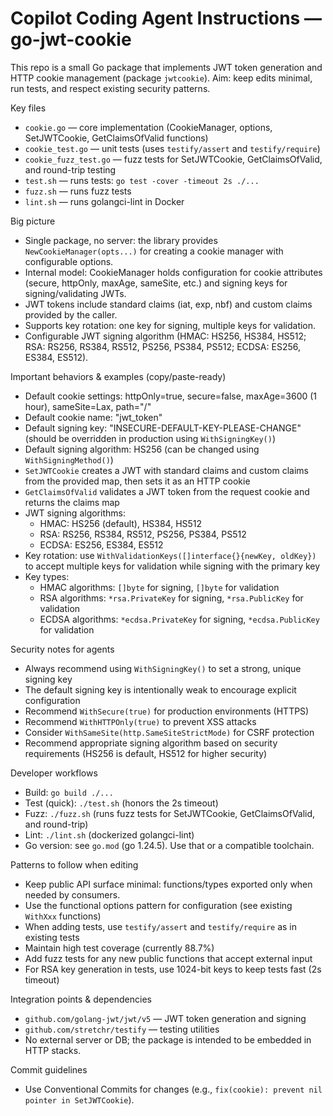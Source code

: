 # Copilot Coding Agent Instructions — go-jwt-cookie

This repo is a small Go package that implements JWT token generation and HTTP cookie management (package `jwtcookie`). Aim: keep edits minimal, run tests, and respect existing security patterns.

Key files
- `cookie.go` — core implementation (CookieManager, options, SetJWTCookie, GetClaimsOfValid functions)
- `cookie_test.go` — unit tests (uses `testify/assert` and `testify/require`)
- `cookie_fuzz_test.go` — fuzz tests for SetJWTCookie, GetClaimsOfValid, and round-trip testing
- `test.sh` — runs tests: `go test -cover -timeout 2s ./...`
- `fuzz.sh` — runs fuzz tests
- `lint.sh` — runs golangci-lint in Docker

Big picture
- Single package, no server: the library provides `NewCookieManager(opts...)` for creating a cookie manager with configurable options.
- Internal model: CookieManager holds configuration for cookie attributes (secure, httpOnly, maxAge, sameSite, etc.) and signing keys for signing/validating JWTs.
- JWT tokens include standard claims (iat, exp, nbf) and custom claims provided by the caller.
- Supports key rotation: one key for signing, multiple keys for validation.
- Configurable JWT signing algorithm (HMAC: HS256, HS384, HS512; RSA: RS256, RS384, RS512, PS256, PS384, PS512; ECDSA: ES256, ES384, ES512).

Important behaviors & examples (copy/paste-ready)
- Default cookie settings: httpOnly=true, secure=false, maxAge=3600 (1 hour), sameSite=Lax, path="/"
- Default cookie name: "jwt_token"
- Default signing key: "INSECURE-DEFAULT-KEY-PLEASE-CHANGE" (should be overridden in production using `WithSigningKey()`)
- Default signing algorithm: HS256 (can be changed using `WithSigningMethod()`)
- `SetJWTCookie` creates a JWT with standard claims and custom claims from the provided map, then sets it as an HTTP cookie
- `GetClaimsOfValid` validates a JWT token from the request cookie and returns the claims map
- JWT signing algorithms: 
  - HMAC: HS256 (default), HS384, HS512
  - RSA: RS256, RS384, RS512, PS256, PS384, PS512
  - ECDSA: ES256, ES384, ES512
- Key rotation: use `WithValidationKeys([]interface{}{newKey, oldKey})` to accept multiple keys for validation while signing with the primary key
- Key types:
  - HMAC algorithms: `[]byte` for signing, `[]byte` for validation
  - RSA algorithms: `*rsa.PrivateKey` for signing, `*rsa.PublicKey` for validation
  - ECDSA algorithms: `*ecdsa.PrivateKey` for signing, `*ecdsa.PublicKey` for validation

Security notes for agents
- Always recommend using `WithSigningKey()` to set a strong, unique signing key
- The default signing key is intentionally weak to encourage explicit configuration
- Recommend `WithSecure(true)` for production environments (HTTPS)
- Recommend `WithHTTPOnly(true)` to prevent XSS attacks
- Consider `WithSameSite(http.SameSiteStrictMode)` for CSRF protection
- Recommend appropriate signing algorithm based on security requirements (HS256 is default, HS512 for higher security)

Developer workflows
- Build: `go build ./...`
- Test (quick): `./test.sh` (honors the 2s timeout)
- Fuzz: `./fuzz.sh` (runs fuzz tests for SetJWTCookie, GetClaimsOfValid, and round-trip)
- Lint: `./lint.sh` (dockerized golangci-lint)
- Go version: see `go.mod` (go 1.24.5). Use that or a compatible toolchain.

Patterns to follow when editing
- Keep public API surface minimal: functions/types exported only when needed by consumers.
- Use the functional options pattern for configuration (see existing `WithXxx` functions)
- When adding tests, use `testify/assert` and `testify/require` as in existing tests
- Maintain high test coverage (currently 88.7%)
- Add fuzz tests for any new public functions that accept external input
- For RSA key generation in tests, use 1024-bit keys to keep tests fast (2s timeout)

Integration points & dependencies
- `github.com/golang-jwt/jwt/v5` — JWT token generation and signing
- `github.com/stretchr/testify` — testing utilities
- No external server or DB; the package is intended to be embedded in HTTP stacks.

Commit guidelines
- Use Conventional Commits for changes (e.g., `fix(cookie): prevent nil pointer in SetJWTCookie`).